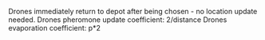 Drones immediately return to depot after being chosen - no location update needed.
Drones pheromone update coefficient: 2/distance
Drones evaporation coefficient: p*2